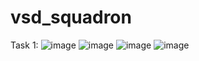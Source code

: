 # vsd_squadron
Task 1:
![image](https://github.com/user-attachments/assets/c5c65959-0f66-48b3-8686-d626c63d6d2d)
![image](https://github.com/user-attachments/assets/585bdb20-4a84-4035-96f0-5ae9cf118860)
![image](https://github.com/user-attachments/assets/0b427fd7-fe17-4364-9877-717b4eaffc7d)
![image](https://github.com/user-attachments/assets/80d83b9f-0b93-4e43-b54b-99883b257855)

